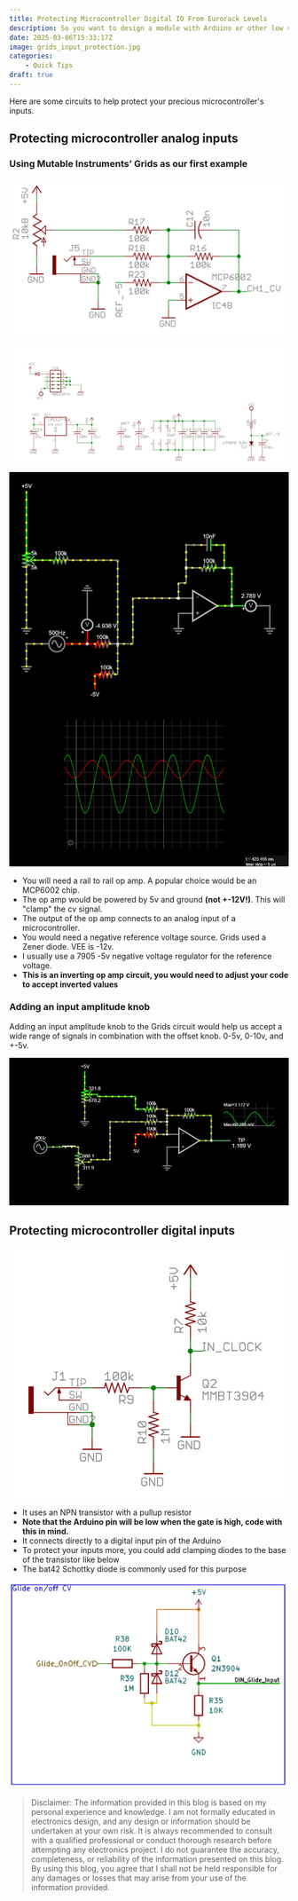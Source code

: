 ```yaml
---
title: Protecting Microcontroller Digital IO From Eurorack Levels
description: So you want to design a module with Arduino or other low voltage digital devices and you don’t know how you’ll protect them. Here’s some circuits to help you.
date: 2025-03-06T15:33:17Z
image: grids_input_protection.jpg
categories:
    - Quick Tips
draft: true
---
```

Here are some circuits to help protect your precious microcontroller's inputs.

## Protecting microcontroller analog inputs

### Using Mutable Instruments’ Grids as our first example

![grids_input_protection.jpg](grids_input_protection.jpg)

![grids_reference_voltage_diode.jpg](grids_reference_voltage_diode.jpg)

![grids_input_protection_simulation.jpg](grids_input_protection_simulation.jpg)

- You will need a rail to rail op amp. A popular choice would be an MCP6002 chip.
- The op amp would be powered by 5v and ground **(not +-12V!)**. This will "clamp" the cv signal.
- The output of the op amp connects to an analog input of a microcontroller.
- You would need a negative reference voltage source. Grids used a Zener diode. VEE is -12v.
- I usually use a 7905 -5v negative voltage regulator for the reference voltage.
- **This is an inverting op amp circuit, you would need to adjust your code to accept inverted values**

### Adding an input amplitude knob

Adding an input amplitude knob to the Grids circuit would help us accept a wide range of signals in combination with the offset knob. 0-5v, 0-10v, and +-5v.

![protection_circuit_with_offset_knob_and_input_amplitude_knob.jpg](protection_circuit_with_offset_knob_and_input_amplitude_knob.jpg)

## Protecting microcontroller digital inputs

![grids_digital_io_protection_circuit.jpg](grids_digital_io_protection_circuit.jpg)

- It uses an NPN transistor with a pullup resistor
- **Note that the Arduino pin will be low when the gate is high, code with this in mind.**
- It connects directly to a digital input pin of the Arduino
- To protect your inputs more, you could add clamping diodes to the base of the transistor like below
- The bat42 Schottky diode is commonly used for this purpose

![digital_input_protection_circuit.jpg](digital_input_protection_circuit.jpg)

> Disclaimer: The information provided in this blog is based on my personal experience and knowledge. I am not formally educated in electronics design, and any design or information should be undertaken at your own risk. It is always recommended to consult with a qualified professional or conduct thorough research before attempting any electronics project. I do not guarantee the accuracy, completeness, or reliability of the information presented on this blog. By using this blog, you agree that I shall not be held responsible for any damages or losses that may arise from your use of the information provided.
